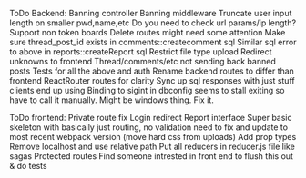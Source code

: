 ToDo Backend:
Banning controller
Banning middleware
Truncate user input length on smaller pwd,name,etc
Do you need to check url params/ip length?
Support non token boards
Delete routes might need some attention
Make sure thread_post_id exists in comments::createcomment sql
Similar sql error to above in reports::createReport sql
Restrict file type upload
Redirect unknowns to frontend
Thread/comments/etc not sending back banned posts
Tests for all the above and auth
Rename backend routes to differ than frontend ReactRouter routes for clarity
Sync up sql responses with just stuff clients end up using
Binding to sigint in dbconfig seems to stall exiting so have to call it manually. Might be windows thing. Fix it.


ToDo frontend:
Private route fix
Login redirect
Report interface
Super basic skeleton with basically just routing, no validation
need to fix and update to most recent webpack version (move hard css from uploads)
Add prop types
Remove localhost and use relative path
Put all reducers in reducer.js file like sagas
Protected routes
Find someone intrested in front end to flush this out & do tests